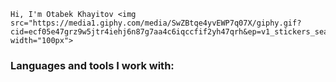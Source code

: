    Hi, I'm Otabek Khayitov <img src="https://media1.giphy.com/media/SwZBtqe4yvEWP7q07X/giphy.gif? 
    cid=ecf05e47grz9w5jtr4iehj6n87g7aa4c6iqccfif2yh47qrh&ep=v1_stickers_search&rid=giphy.gif&ct=s" width="100px">
### Languages and tools I work with:  



